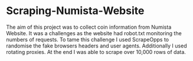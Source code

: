 # Scraping-Numista-Website
The aim of this project was to collect coin information from Numista Website.
It was a challenges as the website had robot.txt monitoring the numbers of requests.
To tame this challenge I used ScrapeOpps to randomise the fake browsers headers and user agents.
Additionally I used rotating proxies.
At the end I was able to scrape over 10,000 rows of data.

